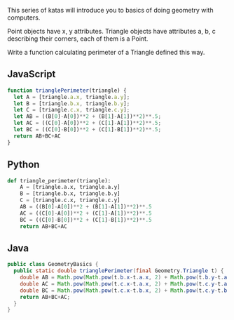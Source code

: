 This series of katas will introduce you to basics of doing geometry with computers.

Point objects have x, y attributes. Triangle objects have attributes a, b, c describing their corners, each of them is a Point.

Write a function calculating perimeter of a Triangle defined this way.


## JavaScript
```js
function trianglePerimeter(triangle) {
  let A = [triangle.a.x, triangle.a.y];
  let B = [triangle.b.x, triangle.b.y];
  let C = [triangle.c.x, triangle.c.y];
  let AB = ((B[0]-A[0])**2 + (B[1]-A[1])**2)**.5;
  let AC = ((C[0]-A[0])**2 + (C[1]-A[1])**2)**.5;
  let BC = ((C[0]-B[0])**2 + (C[1]-B[1])**2)**.5;
  return AB+BC+AC
}
```

## Python
```python
def triangle_perimeter(triangle):
    A = [triangle.a.x, triangle.a.y]
    B = [triangle.b.x, triangle.b.y]
    C = [triangle.c.x, triangle.c.y]
    AB = ((B[0]-A[0])**2 + (B[1]-A[1])**2)**.5
    AC = ((C[0]-A[0])**2 + (C[1]-A[1])**2)**.5
    BC = ((C[0]-B[0])**2 + (C[1]-B[1])**2)**.5
    return AB+BC+AC
```

## Java
```java
public class GeometryBasics {
  public static double trianglePerimeter(final Geometry.Triangle t) {
    double AB = Math.pow(Math.pow(t.b.x-t.a.x, 2) + Math.pow(t.b.y-t.a.y, 2), .5);
    double AC = Math.pow(Math.pow(t.c.x-t.a.x, 2) + Math.pow(t.c.y-t.a.y, 2), .5);
    double BC = Math.pow(Math.pow(t.c.x-t.b.x, 2) + Math.pow(t.c.y-t.b.y, 2), .5);
    return AB+BC+AC;
  }
}
```